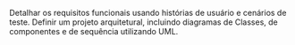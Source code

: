 Detalhar os requisitos funcionais usando histórias de usuário e cenários de
teste. Definir um projeto arquitetural, incluindo diagramas de Classes, de
componentes e de sequência utilizando UML.